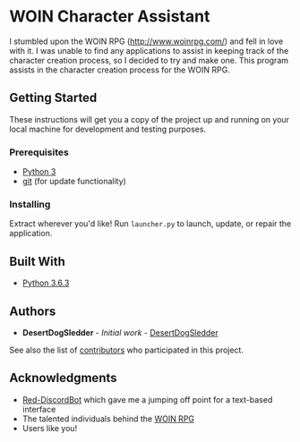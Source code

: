 # WOIN Character Assistant

I stumbled upon the WOIN RPG (http://www.woinrpg.com/) and fell in love with it.  I was unable to find any applications to assist in keeping track of the character creation process, so I decided to try and make one.  This program assists in the character creation process for the WOIN RPG.

## Getting Started

These instructions will get you a copy of the project up and running on your local machine for development and testing purposes.

### Prerequisites

* [Python 3](https://www.python.org/)
* [git](https://git-scm.com/downloads) (for update functionality)


### Installing

Extract wherever you'd like!
Run `launcher.py` to launch, update, or repair the application.


## Built With

* [Python 3.6.3](https://www.python.org/)

## Authors

* **DesertDogSledder** - *Initial work* - [DesertDogSledder](https://github.com/DesertDogSledder)

See also the list of [contributors](https://github.com/DesertDogSledder/wca/contributors) who participated in this project.

## Acknowledgments

* [Red-DiscordBot](https://github.com/Cog-Creators/Red-DiscordBot) which gave me a jumping off point for a text-based interface
* The talented individuals behind the [WOIN RPG](http://www.woinrpg.com/)
* Users like you!

